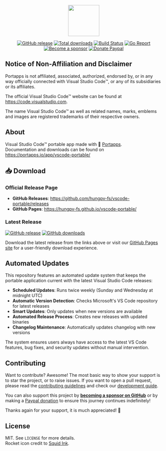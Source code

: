 <p align="center"><a href="https://portapps.io/app/vscode-portable/" target="_blank"><img width="100" src="https://github.com/portapps/vscode-portable/blob/master/res/papp.png"></a></p>

<p align="center">
  <a href="https://portapps.io/app/vscode-portable/#download"><img src="https://img.shields.io/github/release/portapps/vscode-portable.svg?style=flat-square" alt="GitHub release"></a>
  <a href="https://portapps.io/app/vscode-portable/#download"><img src="https://img.shields.io/github/downloads/portapps/vscode-portable/total.svg?style=flat-square" alt="Total downloads"></a>
  <a href="https://github.com/portapps/vscode-portable/actions?workflow=build"><img src="https://img.shields.io/github/actions/workflow/status/portapps/vscode-portable/build.yml?label=build&logo=github&style=flat-square" alt="Build Status"></a>
  <a href="https://goreportcard.com/report/github.com/portapps/vscode-portable"><img src="https://goreportcard.com/badge/github.com/portapps/vscode-portable?style=flat-square" alt="Go Report"></a>
  <br /><a href="https://github.com/sponsors/crazy-max"><img src="https://img.shields.io/badge/sponsor-crazy--max-181717.svg?logo=github&style=flat-square" alt="Become a sponsor"></a>
  <a href="https://www.paypal.me/crazyws"><img src="https://img.shields.io/badge/donate-paypal-00457c.svg?logo=paypal&style=flat-square" alt="Donate Paypal"></a>
</p>

## Notice of Non-Affiliation and Disclaimer

Portapps is not affiliated, associated, authorized, endorsed by, or in any way officially connected with Visual Studio Code™, or any of its subsidiaries or its affiliates.

The official Visual Studio Code™ website can be found at https://code.visualstudio.com.

The name Visual Studio Code™ as well as related names, marks, emblems and images are registered trademarks of their respective owners.

## About

Visual Studio Code™ portable app made with 🚀 [Portapps](https://portapps.io).<br />
Documentation and downloads can be found on https://portapps.io/app/vscode-portable/

## 📥 Download

### Official Release Page
- **GitHub Releases**: https://github.com/hungpv-fs/vscode-portable/releases
- **GitHub Pages**: https://hungpv-fs.github.io/vscode-portable/

### Latest Release
[![GitHub release](https://img.shields.io/github/release/hungpv-fs/vscode-portable.svg?style=flat-square)](https://github.com/hungpv-fs/vscode-portable/releases/latest)
[![GitHub downloads](https://img.shields.io/github/downloads/hungpv-fs/vscode-portable/total.svg?style=flat-square)](https://github.com/hungpv-fs/vscode-portable/releases)

Download the latest release from the links above or visit our [GitHub Pages site](https://hungpv-fs.github.io/vscode-portable/) for a user-friendly download experience.

## Automated Updates

This repository features an automated update system that keeps the portable application current with the latest Visual Studio Code releases:

- **Scheduled Updates**: Runs twice weekly (Sunday and Wednesday at midnight UTC)
- **Automatic Version Detection**: Checks Microsoft's VS Code repository for latest releases
- **Smart Updates**: Only updates when new versions are available
- **Automated Release Process**: Creates new releases with updated binaries
- **Changelog Maintenance**: Automatically updates changelog with new versions

The system ensures users always have access to the latest VS Code features, bug fixes, and security updates without manual intervention.

## Contributing

Want to contribute? Awesome! The most basic way to show your support is to star the project, or to raise issues. If
you want to open a pull request, please read the [contributing guidelines](https://portapps.io/doc/contribute/) and 
check our [development guide](DEVELOPMENT.md).

You can also support this project by [**becoming a sponsor on GitHub**](https://github.com/sponsors/crazy-max) or by
making a [Paypal donation](https://www.paypal.me/crazyws) to ensure this journey continues indefinitely!

Thanks again for your support, it is much appreciated! :pray:

## License

MIT. See `LICENSE` for more details.<br />
Rocket icon credit to [Squid Ink](http://thesquid.ink).
